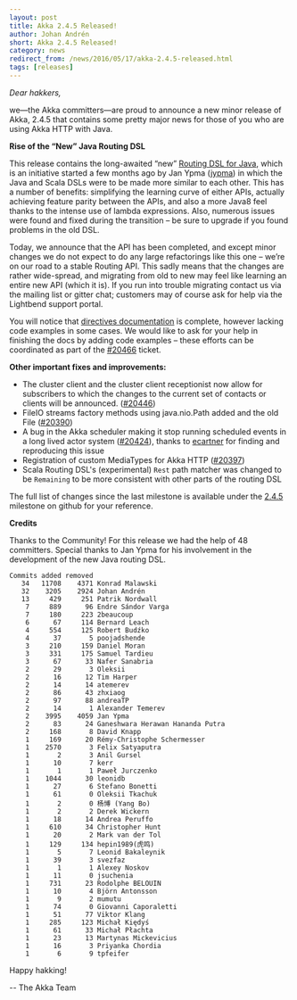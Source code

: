 ```yaml
---
layout: post
title: Akka 2.4.5 Released!
author: Johan Andrén
short: Akka 2.4.5 Released!
category: news
redirect_from: /news/2016/05/17/akka-2.4.5-released.html
tags: [releases]
---
```



*Dear hakkers,*

we—the Akka committers—are proud to announce a new minor release of Akka, 2.4.5 that contains some pretty major news for those of you who are using Akka HTTP with Java.

**Rise of the “New” Java Routing DSL**

This release contains the long-awaited “new”
[Routing DSL for Java](https://doc.akka.io/docs/akka-http/current/routing-dsl/index.html?language=java),
which is an initiative started a few months ago by Jan Ypma ([jypma](https://github.com/jypma)) in which the Java
and Scala DSLs were to be made more similar to each other. This has a number of benefits: simplifying the learning
curve of either APIs, actually achieving feature parity between the APIs, and also a more Java8 feel thanks to
the intense use of lambda expressions. Also, numerous issues were found and fixed during the transition – be sure to
upgrade if you found problems in the old DSL.

Today, we announce that the API has been completed, and except minor changes we do not expect to do any large
refactorings like this one – we’re on our road to a stable Routing API. This sadly means that the changes are
rather wide-spread, and migrating from old to new may feel like learning an entire new API (which it is). If you run
into trouble migrating contact us via the mailing list or gitter chat; customers may of course ask for help via the
Lightbend support portal.

You will notice that [directives documentation](https://doc.akka.io/docs/akka-http/current/routing-dsl/directives/alphabetically.html?language=java)
is complete, however lacking code examples in some cases. We would like to ask for your help in finishing
the docs by adding code examples – these efforts can be coordinated as part of the [#20466](https://github.com/akka/akka/issues/20466) ticket.

**Other important fixes and improvements:**

* The cluster client and the cluster client receptionist now allow for subscribers to which the changes to
the current set of contacts or clients will be announced. ([#20446](https://github.com/akka/akka/issues/20446))
* FileIO streams factory methods using java.nio.Path added and the old File ([#20390](https://github.com/akka/akka/issues/20390))
* A bug in the Akka scheduler making it stop running scheduled events in a long lived actor system
([#20424](https://github.com/akka/akka/issues/20424)), thanks to [ecartner](https://github.com/ecartner) for finding and reproducing this issue
* Registration of custom MediaTypes for Akka HTTP ([#20397](https://github.com/akka/akka/issues/20397))
* Scala Routing DSL's (experimental) `Rest` path matcher was changed to be `Remaining` to be more consistent with other parts of the routing DSL

The full list of changes since the last milestone is available under the
[2.4.5](https://github.com/akka/akka/issues?q=milestone%3A2.4.5) milestone on github for your reference.

**Credits**

Thanks to the Community! For this release we had the help of 48 committers. 
Special thanks to Jan Ypma for his involvement in the development of the new Java routing DSL.

~~~
Commits added removed
   34   11708    4371 Konrad Malawski
   32    3205    2924 Johan Andrén
   13     429     251 Patrik Nordwall
    7     889      96 Endre Sándor Varga
    7     180     223 2beaucoup
    6      67     114 Bernard Leach
    4     554     125 Robert Budźko
    4      37       5 poojadshende
    3     210     159 Daniel Moran
    3     331     175 Samuel Tardieu
    3      67      33 Nafer Sanabria
    2      29       3 Oleksii
    2      16      12 Tim Harper
    2      14      14 atemerev
    2      86      43 zhxiaog
    2      97      88 andreaTP
    2      14       1 Alexander Temerev
    2    3995    4059 Jan Ypma
    2      83      24 Ganeshwara Herawan Hananda Putra
    2     168       8 David Knapp
    1     169      20 Rémy-Christophe Schermesser
    1    2570       3 Felix Satyaputra
    1       2       3 Anil Gursel
    1      10       7 kerr
    1       1       1 Paweł Jurczenko
    1    1044      30 leonidb
    1      27       6 Stefano Bonetti
    1      61       0 Oleksii Tkachuk
    1       2       0 杨博 (Yang Bo)
    1       2       2 Derek Wickern
    1      18      14 Andrea Peruffo
    1     610      34 Christopher Hunt
    1      20       2 Mark van der Tol
    1     129     134 hepin1989(虎鸣)
    1       5       7 Leonid Bakaleynik
    1      39       3 svezfaz
    1       1       1 Alexey Noskov
    1      11       0 jsuchenia
    1     731      23 Rodolphe BELOUIN
    1      10       4 Björn Antonsson
    1       9       2 mumutu
    1      74       0 Giovanni Caporaletti
    1      51      77 Viktor Klang
    1     285     123 Michał Kiędyś
    1      61      33 Michał Płachta
    1      23      13 Martynas Mickevicius
    1      16       3 Priyanka Chordia
    1       6       9 tpfeifer
~~~

Happy hakking!

-- The Akka Team
